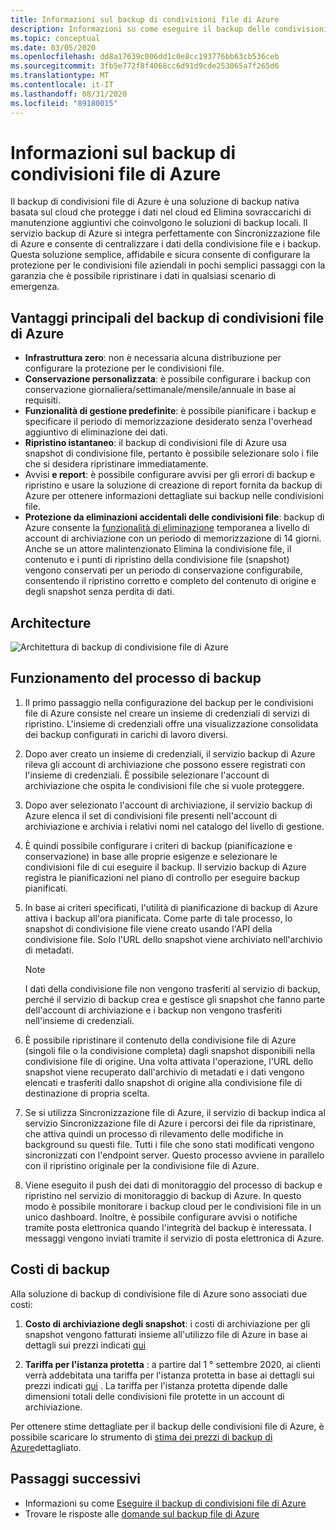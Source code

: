 ```yaml
---
title: Informazioni sul backup di condivisioni file di Azure
description: Informazioni su come eseguire il backup delle condivisioni file di Azure nell'insieme di credenziali di servizi di ripristino
ms.topic: conceptual
ms.date: 03/05/2020
ms.openlocfilehash: dd8a17639c006dd1c0e8cc193776bb63cb536ceb
ms.sourcegitcommit: 3fb5e772f8f4068cc6d91d9cde253065a7f265d6
ms.translationtype: MT
ms.contentlocale: it-IT
ms.lasthandoff: 08/31/2020
ms.locfileid: "89180015"
---
```

# <a name="about-azure-file-share-backup"></a>Informazioni sul backup di condivisioni file di Azure

Il backup di condivisioni file di Azure è una soluzione di backup nativa basata sul cloud che protegge i dati nel cloud ed Elimina sovraccarichi di manutenzione aggiuntivi che coinvolgono le soluzioni di backup locali. Il servizio backup di Azure si integra perfettamente con Sincronizzazione file di Azure e consente di centralizzare i dati della condivisione file e i backup. Questa soluzione semplice, affidabile e sicura consente di configurare la protezione per le condivisioni file aziendali in pochi semplici passaggi con la garanzia che è possibile ripristinare i dati in qualsiasi scenario di emergenza.

## <a name="key-benefits-of-azure-file-share-backup"></a>Vantaggi principali del backup di condivisioni file di Azure

* **Infrastruttura zero**: non è necessaria alcuna distribuzione per configurare la protezione per le condivisioni file.
* **Conservazione personalizzata**: è possibile configurare i backup con conservazione giornaliera/settimanale/mensile/annuale in base ai requisiti.
* **Funzionalità di gestione predefinite**: è possibile pianificare i backup e specificare il periodo di memorizzazione desiderato senza l'overhead aggiuntivo di eliminazione dei dati.
* **Ripristino istantaneo**: il backup di condivisioni file di Azure usa snapshot di condivisione file, pertanto è possibile selezionare solo i file che si desidera ripristinare immediatamente.
* Avvisi **e report**: è possibile configurare avvisi per gli errori di backup e ripristino e usare la soluzione di creazione di report fornita da backup di Azure per ottenere informazioni dettagliate sui backup nelle condivisioni file.
* **Protezione da eliminazioni accidentali delle condivisioni file**: backup di Azure consente la [funzionalità di eliminazione](../storage/files/storage-files-prevent-file-share-deletion.md) temporanea a livello di account di archiviazione con un periodo di memorizzazione di 14 giorni. Anche se un attore malintenzionato Elimina la condivisione file, il contenuto e i punti di ripristino della condivisione file (snapshot) vengono conservati per un periodo di conservazione configurabile, consentendo il ripristino corretto e completo del contenuto di origine e degli snapshot senza perdita di dati.

## <a name="architecture"></a>Architecture

![Architettura di backup di condivisione file di Azure](./media/azure-file-share-backup-overview/azure-file-shares-backup-architecture.png)

## <a name="how-the-backup-process-works"></a>Funzionamento del processo di backup

1. Il primo passaggio nella configurazione del backup per le condivisioni file di Azure consiste nel creare un insieme di credenziali di servizi di ripristino. L'insieme di credenziali offre una visualizzazione consolidata dei backup configurati in carichi di lavoro diversi.

2. Dopo aver creato un insieme di credenziali, il servizio backup di Azure rileva gli account di archiviazione che possono essere registrati con l'insieme di credenziali. È possibile selezionare l'account di archiviazione che ospita le condivisioni file che si vuole proteggere.

3. Dopo aver selezionato l'account di archiviazione, il servizio backup di Azure elenca il set di condivisioni file presenti nell'account di archiviazione e archivia i relativi nomi nel catalogo del livello di gestione.

4. È quindi possibile configurare i criteri di backup (pianificazione e conservazione) in base alle proprie esigenze e selezionare le condivisioni file di cui eseguire il backup. Il servizio backup di Azure registra le pianificazioni nel piano di controllo per eseguire backup pianificati.

5. In base ai criteri specificati, l'utilità di pianificazione di backup di Azure attiva i backup all'ora pianificata. Come parte di tale processo, lo snapshot di condivisione file viene creato usando l'API della condivisione file. Solo l'URL dello snapshot viene archiviato nell'archivio di metadati.

    >[!NOTE]
    >I dati della condivisione file non vengono trasferiti al servizio di backup, perché il servizio di backup crea e gestisce gli snapshot che fanno parte dell'account di archiviazione e i backup non vengono trasferiti nell'insieme di credenziali.

6. È possibile ripristinare il contenuto della condivisione file di Azure (singoli file o la condivisione completa) dagli snapshot disponibili nella condivisione file di origine. Una volta attivata l'operazione, l'URL dello snapshot viene recuperato dall'archivio di metadati e i dati vengono elencati e trasferiti dallo snapshot di origine alla condivisione file di destinazione di propria scelta.

7. Se si utilizza Sincronizzazione file di Azure, il servizio di backup indica al servizio Sincronizzazione file di Azure i percorsi dei file da ripristinare, che attiva quindi un processo di rilevamento delle modifiche in background su questi file. Tutti i file che sono stati modificati vengono sincronizzati con l'endpoint server. Questo processo avviene in parallelo con il ripristino originale per la condivisione file di Azure.

8. Viene eseguito il push dei dati di monitoraggio del processo di backup e ripristino nel servizio di monitoraggio di backup di Azure. In questo modo è possibile monitorare i backup cloud per le condivisioni file in un unico dashboard. Inoltre, è possibile configurare avvisi o notifiche tramite posta elettronica quando l'integrità del backup è interessata. I messaggi vengono inviati tramite il servizio di posta elettronica di Azure.

## <a name="backup-costs"></a>Costi di backup

Alla soluzione di backup di condivisione file di Azure sono associati due costi:

1. **Costo di archiviazione degli snapshot**: i costi di archiviazione per gli snapshot vengono fatturati insieme all'utilizzo file di Azure in base ai dettagli sui prezzi indicati [qui](https://azure.microsoft.com/pricing/details/storage/files/) 

2. **Tariffa per l'istanza protetta** : a partire dal 1 ° settembre 2020, ai clienti verrà addebitata una tariffa per l'istanza protetta in base ai dettagli sui prezzi indicati [qui](https://azure.microsoft.com/en-in/pricing/details/backup/) . La tariffa per l'istanza protetta dipende dalle dimensioni totali delle condivisioni file protette in un account di archiviazione.

Per ottenere stime dettagliate per il backup delle condivisioni file di Azure, è possibile scaricare lo strumento di [stima dei prezzi di backup di Azure](https://aka.ms/AzureBackupCostEstimates)dettagliato.  

## <a name="next-steps"></a>Passaggi successivi

* Informazioni su come [Eseguire il backup di condivisioni file di Azure](backup-afs.md)
* Trovare le risposte alle [domande sul backup file di Azure](backup-azure-files-faq.md)
